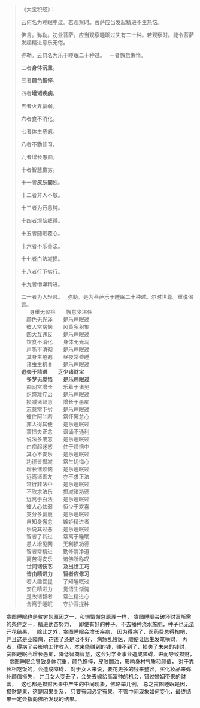 > 《大宝积经》：
> 
> 云何名为睡眠中过。若观察时。菩萨应当发起精进不生热恼。
> 
> 佛言。弥勒。初业菩萨。应当观察睡眠过失有二十种。若观察时。能令菩萨发起精进意乐无倦。
> 
> 弥勒。云何名为乐于睡眠二十种过。
> &nbsp;
> 一者懈怠懒惰。
> 
> 二者**身体沉重**。
> 
> 三者**颜色憔悴**。
> 
> 四者**增诸疾病**。
> 
> 五者火界羸弱。
> 
> 六者食不消化。
> 
> 七者体生疮疱。
> 
> 八者不勤修习。
> 
> 九者增长愚痴。
> 
> 十者智慧羸劣。
> 
> 十一者**皮肤闇浊**。
> 
> 十二者非人不敬。
> 
> 十三者为行愚钝。
> 
> 十四者烦恼缠缚。
> 
> 十五者随眠覆心。
> 
> 十六者不乐善法。
> 
> 十七者白法减损。
> 
> 十八者行下劣行。
> 
> 十九者憎嫌精进。
> 
> 二十者为人轻贱。
> &nbsp;
> 弥勒。是为菩萨乐于睡眠二十种过。尔时世尊。重说偈言。  
>   &nbsp;
> 　身重无仪捡　　懈怠少堪任  
> 　颜色无光泽　　是乐睡眠过  
> 　彼人常病恼　　风黄多积集  
> 　四大互违反　　是乐睡眠过  
> 　饮食不消化　　身体无光润  
> 　声嘶不清彻　　是乐睡眠过  
> 　其身生疮疱　　昼夜常昏睡  
> 　诸虫生机关　　是乐睡眠过  
> **退失于精进　　乏少诸财宝**  
> 　**多梦无觉悟　　是乐睡眠过**  
> 　痴网常增长　　乐着于诸见  
> 　炽盛难疗治　　是乐睡眠过  
> 　损减诸智慧　　增长于愚痴  
> 　志意常下劣　　是乐睡眠过  
> 　彼住阿兰若　　常怀懈怠心  
> 　非人得其便　　是乐睡眠过  
> 　蒙愦失正念　　讽诵不通利  
> 　说法多废忘　　是乐睡眠过  
> 　由痴起迷惑　　住于烦恼中  
> 　其心不安乐　　是乐睡眠过  
> 　功德皆损减　　常生忧悔心  
> 　增长诸烦恼　　是乐睡眠过  
> 　远离诸善友　　亦不求正法  
> 　常行非法中　　是乐睡眠过  
> 　不欣求法乐　　损减诸功德  
> 　远离于白法　　是乐睡眠过  
> 　彼人心怯弱　　恒少于欢喜  
> 　支分多羸瘦　　是乐睡眠过  
> 　自知身懈怠　　嫉妒精进者  
> 　乐说其过恶　　是乐睡眠过  
> 　智者了其过　　常离于睡眠  
> 　愚人增见网　　无利损功德  
> 　智者常精进　　勤修清净道  
> 　离苦得安乐　　诸佛所称叹  
> 　**世间诸伎艺　　及出世工巧**  
> 　**皆由精进力　　智者应修习**  
> 　若人趣菩提　　了知睡眠过  
> 　安住精进力　　觉悟生惭愧  
> 　是故诸智者　　常生精进心  
> 　舍离于睡眠　　守护菩提种

贪图睡眠也是贫穷的原因之一，和懒惰懈怠原理一样，
贪图睡眠会破坏财富所需的条件之一，精进勤奋努力，
&nbsp;
即使有好的种子，不去播种浇水施肥，种子也无法开花结果，
&nbsp;
除此之外，贪图睡眠会增长疾病，
因为得病了，医药费总得掏吧，并且这是业障病，花钱了还是治不好，
病急乱投医，顺便让医生发笔横财，
再者，得病了会影响工作收入，本来能赚到的钱，赚不到了，损失了未来的钱财，
&nbsp;
贪图睡眠会增长愚痴，降低智商智慧，这会对学业事业造成障碍，进而导致损财，
&nbsp;
贪图睡眠会导致身体沉重，颜色憔悴，皮肤闇浊，影响身材气质和颜值，
对于靠长相吃饭的，会造成障碍，
对于女人来说，要花更多的钱来整容，买化妆品来弥补颜值损失，
并且女人变丑了，会失去嫁给高富帅的机会，错过婚姻带来的财富，
&nbsp;
这也都是损财因果中产生的中间现象，佛略举几例，
总之贪图睡眠是因，损财是果，这是因果关系，
只要有因必定有果，不管中间现象如何变化，最终结果一定会指向佛所发现的结果。

